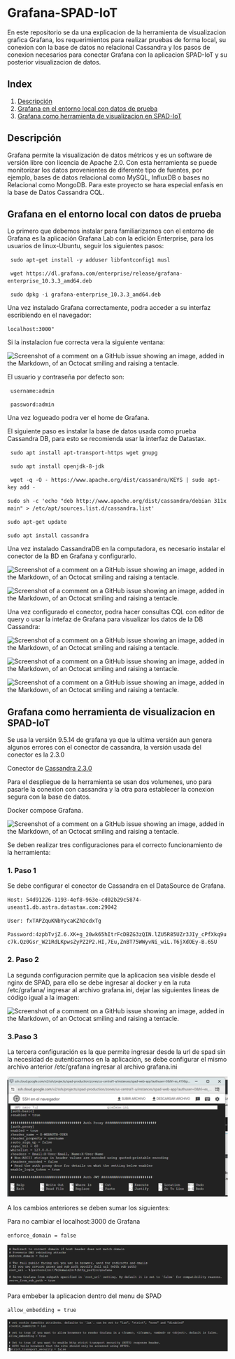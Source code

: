 # Grafana-SPAD-IoT
En este repositorio se da una explicacion de la herramienta de visualizacion grafica Grafana, los requerimientos para realizar pruebas de forma local, su conexion con la base de datos no relacional Cassandra y los pasos de conexion necesarios para conectar Grafana con la aplicacion SPAD-IoT y su posterior visualizacion de datos.

## Index

1. [Descripción](#Descripción)
2. [Grafana en el entorno local con datos de prueba](#Grafana-en-el-entorno-local-con-datos-de-prueba)
3. [Grafana como herramienta de visualizacion en SPAD-IoT](#Grafana-como-herramienta-de-visualizacion-en-SPAD-IoT)


## Descripción

Grafana permite la visualización de datos métricos y es un software de versión libre con licencia de Apache 2.0. Con esta herramienta se puede monitorizar los datos provenientes de diferente tipo de fuentes, por ejemplo, bases de datos relacional como MySQL, InfluxDB o bases no Relacional como MongoDB. Para este proyecto se hara especial enfasis en la base de Datos Cassandra CQL.

## Grafana en el entorno local con datos de prueba

Lo primero que debemos instalar para familiarizarnos con el entorno de Grafana es la aplicación Grafana Lab con la edición Enterprise, para los usuarios de linux-Ubuntu, seguir los siguientes pasos:

` sudo apt-get install -y adduser libfontconfig1 musl`

` wget https://dl.grafana.com/enterprise/release/grafana-enterprise_10.3.3_amd64.deb`

` sudo dpkg -i grafana-enterprise_10.3.3_amd64.deb`

Una vez instalado Grafana correctamente, podra acceder a su interfaz escribiendo en el navegador:

`localhost:3000"`

Si la instalacion fue correcta vera la siguiente ventana:

![Screenshot of a comment on a GitHub issue showing an image, added in the Markdown, of an Octocat smiling and raising a tentacle.](https://i.postimg.cc/cJqrbDs9/Captura-de-pantalla-2024-02-23-131130.png)

El usuario y contraseña por defecto son:

` username:admin`

` password:admin`

Una vez logueado podra ver el home de Grafana.

El siguiente paso es instalar la base de datos usada como prueba Cassandra DB, para esto se recomienda usar la interfaz de Datastax.

` sudo apt install apt-transport-https wget gnupg`

` sudo apt install openjdk-8-jdk`

` wget -q -O - https://www.apache.org/dist/cassandra/KEYS | sudo apt-key add -`

`sudo sh -c 'echo "deb http://www.apache.org/dist/cassandra/debian 311x main" > /etc/apt/sources.list.d/cassandra.list'`

`sudo apt-get update`

`sudo apt install cassandra`

Una vez instalado CassandraDB en la computadora, es necesario instalar el conector de la BD en Grafana y configurarlo.

![Screenshot of a comment on a GitHub issue showing an image, added in the Markdown, of an Octocat smiling and raising a tentacle.](https://i.postimg.cc/hvFHTdg5/Captura-de-pantalla-2024-02-23-132952.png)

![Screenshot of a comment on a GitHub issue showing an image, added in the Markdown, of an Octocat smiling and raising a tentacle.](https://i.postimg.cc/J4RXM7BN/Captura-de-pantalla-2024-02-23-133342.png)

Una vez configurado el conector, podra hacer consultas CQL con editor de query o usar la intefaz de Grafana para visualizar los datos de la DB Cassandra:

![Screenshot of a comment on a GitHub issue showing an image, added in the Markdown, of an Octocat smiling and raising a tentacle.](https://i.postimg.cc/cH9fbVFq/1.png)

![Screenshot of a comment on a GitHub issue showing an image, added in the Markdown, of an Octocat smiling and raising a tentacle.](https://i.postimg.cc/zGZK6wFf/2.png)

![Screenshot of a comment on a GitHub issue showing an image, added in the Markdown, of an Octocat smiling and raising a tentacle.](https://i.postimg.cc/sD2xDT3X/3.png)


## Grafana como herramienta de visualizacion en SPAD-IoT

Se usa la versión 9.5.14 de grafana ya que la ultima versión aun genera algunos errores con el conector de cassandra, la versión usada del conector es la 2.3.0 

Conector de [Cassandra 2.3.0](https://github.com/HadesArchitect/GrafanaCassandraDatasource/releases/download/2.3.0/cassandra-datasource-2.3.0.zip)

Para el despliegue de la herramienta se usan dos volumenes, uno para pasarle la conexion con cassandra y la otra para establecer la conexion segura con la base de datos.

Docker compose Grafana.

![Screenshot of a comment on a GitHub issue showing an image, added in the Markdown, of an Octocat smiling and raising a tentacle.](https://i.postimg.cc/Vv7g8J4N/Captura-de-pantalla-2024-02-23-141018.png)

Se deben realizar tres configuraciones para el correcto funcionamiento de la herramienta:

### 1. Paso 1
Se debe configurar el conector de Cassandra en el DataSource de Grafana.

`Host: 54d91226-1193-4ef8-963e-cd02b29c5874-useast1.db.astra.datastax.com:29042`

`User: fxTAPZquKNbYycaKZhDcdxTg `

`Password:4zpbTvjZ.6.XK+g_20wk65hItrFcDBZG3zQIN.lZU5R85UZr3JIy_cPfXkq9uc7k.Qz0Gsr_W21RdLKpwsZyPZ2P2.HI,7Eu,ZnBT75WWyvNi_wiL.T6jXdOEy-B.6SU`

### 2. Paso 2
La segunda configuracion permite que la aplicacion sea visible desde el nginx de SPAD, para ello se debe ingresar al docker y en la ruta /etc/grafana/ ingresar al archivo grafana.ini, dejar las siguientes lineas de código igual a la imagen:

![Screenshot of a comment on a GitHub issue showing an image, added in the Markdown, of an Octocat smiling and raising a tentacle.](https://i.postimg.cc/wB7n1dnM/Captura-de-pantalla-2024-02-23-142335.png)

### 3.Paso 3
La tercera configuración es la que permite ingresar desde la url de spad sin la necesidad de autenticarnos en la aplicación, se debe configurar el mismo archivo anterior /etc/grafana ingresar al archivo grafana.ini

![Screenshot of a comment on a GitHub issue showing an image, added in the Markdown, of an Octocat smiling and raising a tentacle.](Capturas/auth_proxy.png)

A los cambios anteriores se deben sumar los siguientes:

Para no cambiar el localhost:3000 de Grafana

`enforce_domain = false `

![Descripción de la imagen](Capturas/enforced_domain.png)

Para embeber la aplicacion dentro del menu de SPAD

`allow_embedding = true`

![Descripción de la imagen](Capturas/allow_embedding.png)
